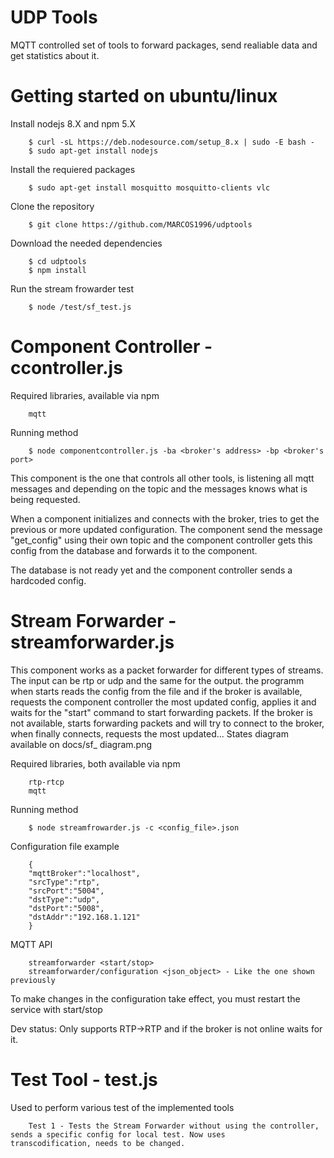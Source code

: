 # UDP Tools
MQTT controlled set of tools to forward packages, send realiable data and get statistics about it.

# Getting started on ubuntu/linux

Install nodejs 8.X and npm 5.X

        $ curl -sL https://deb.nodesource.com/setup_8.x | sudo -E bash -
        $ sudo apt-get install nodejs

Install the requiered packages

        $ sudo apt-get install mosquitto mosquitto-clients vlc

Clone the repository

        $ git clone https://github.com/MARCOS1996/udptools
        
Download the needed dependencies

        $ cd udptools
        $ npm install

Run the stream frowarder test

        $ node /test/sf_test.js
        
# Component Controller - ccontroller.js

Required libraries, available via npm

        mqtt
        
Running method

        $ node componentcontroller.js -ba <broker's address> -bp <broker's port>

This component is the one that controls all other tools, is listening all mqtt messages and depending on the topic and the messages knows what is being requested.

When a component initializes and connects with the broker, tries to get the previous or more updated configuration. The component send the message "get_config" using their own topic and the component controller gets this config from the database and forwards it to the component.

The database is not ready yet and the component controller sends a hardcoded config.

# Stream Forwarder - streamforwarder.js

This component works as a packet forwarder for different types of streams. The input can be rtp or udp and the same for the output. the programm when starts reads the config from the file and if the broker is available, requests the component controller the most updated config, applies it and waits for the "start" command to start forwarding packets. If the broker is not available, starts forwarding packets and will try to connect to the broker, when finally connects, requests the most updated... States diagram available on docs/sf_ diagram.png

Required libraries, both available via npm

        rtp-rtcp
        mqtt
        
Running method

        $ node streamfrowarder.js -c <config_file>.json
        
Configuration file example

        {
        "mqttBroker":"localhost",
        "srcType":"rtp",
        "srcPort":"5004",
        "dstType":"udp",
        "dstPort":"5008",
        "dstAddr":"192.168.1.121"
        }
        
MQTT API

        streamforwarder <start/stop>
        streamforwarder/configuration <json_object> - Like the one shown previously
        
To make changes in the configuration take effect, you must restart the service with start/stop

Dev status: Only supports RTP->RTP and if the broker is not online waits for it.

# Test Tool - test.js

Used to perform various test of the implemented tools

        Test 1 - Tests the Stream Forwarder without using the controller, sends a specific config for local test. Now uses              transcodification, needs to be changed.
